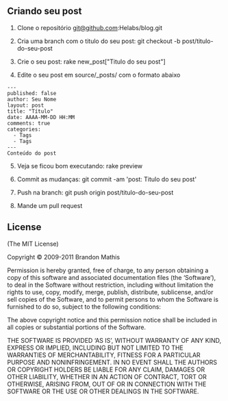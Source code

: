 ## Criando seu post

1) Clone o repositório
git@github.com:Helabs/blog.git
 
2) Cria uma branch com o titulo do seu post: 
git checkout -b post/titulo-do-seu-post
 
3) Crie o seu post:
rake new_post["Titulo do seu post"]
 
4) Edite o seu post em source/_posts/ com o formato abaixo

```
---
published: false
author: Seu Nome
layout: post
title: "Título"
date: AAAA-MM-DD HH:MM
comments: true
categories: 
  - Tags
  - Tags
---
Conteúdo do post
```

5) Veja se ficou bom executando: rake preview

6) Commit as mudanças: git commit -am 'post: Titulo do seu post'

7) Push na branch: git push origin post/titulo-do-seu-post

8) Mande um pull request

## License
(The MIT License)

Copyright © 2009-2011 Brandon Mathis

Permission is hereby granted, free of charge, to any person obtaining a copy of this software and associated documentation files (the ‘Software’), to deal in the Software without restriction, including without limitation the rights to use, copy, modify, merge, publish, distribute, sublicense, and/or sell copies of the Software, and to permit persons to whom the Software is furnished to do so, subject to the following conditions:

The above copyright notice and this permission notice shall be included in all copies or substantial portions of the Software.

THE SOFTWARE IS PROVIDED ‘AS IS’, WITHOUT WARRANTY OF ANY KIND, EXPRESS OR IMPLIED, INCLUDING BUT NOT LIMITED TO THE WARRANTIES OF MERCHANTABILITY, FITNESS FOR A PARTICULAR PURPOSE AND NONINFRINGEMENT. IN NO EVENT SHALL THE AUTHORS OR COPYRIGHT HOLDERS BE LIABLE FOR ANY CLAIM, DAMAGES OR OTHER LIABILITY, WHETHER IN AN ACTION OF CONTRACT, TORT OR OTHERWISE, ARISING FROM, OUT OF OR IN CONNECTION WITH THE SOFTWARE OR THE USE OR OTHER DEALINGS IN THE SOFTWARE.
